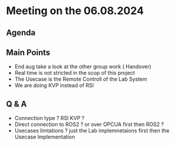 # Meeting on the 06.08.2024

## Agenda 

## Main Points
* End aug take a look at the other group work ( Handover)
* Real time is not stricted in the scop of this project
* The Usecase is the Remote Controll of the Lab System
* We are doing KVP instead of RSI

## Q & A

* Connection type ? RSI KVP ?
* Direct connection to ROS2 ? or over OPCUA first then ROS2 ?
* Usecases limtations ? just the Lab implemnetaions first then the Usecase Implementation 
